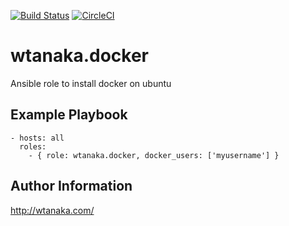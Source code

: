 [![Build
Status](https://travis-ci.org/wtanaka/ansible-role-docker.svg?branch=master)](https://travis-ci.org/wtanaka/ansible-role-docker)
[![CircleCI](https://circleci.com/gh/wtanaka/ansible-role-docker.svg?style=svg)](https://circleci.com/gh/wtanaka/ansible-role-docker)

wtanaka.docker
==============

Ansible role to install docker on ubuntu

Example Playbook
----------------

    - hosts: all
      roles:
        - { role: wtanaka.docker, docker_users: ['myusername'] }


Author Information
------------------

http://wtanaka.com/
